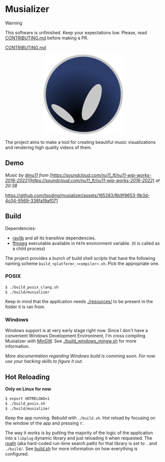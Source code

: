 # Musializer

> [!WARNING]
> This software is unfinished. Keep your expectations low.
> Please, read [CONTRIBUTING.md](CONTRIBUTING.md) before making a PR.

[CONTRIBUTING.md](CONTRIBUTING.md)

<p align=center>
  <img src="./resources/logo/logo-256.png">
</p>

The project aims to make a tool for creating beautiful music visualizations and rendering high quality videos of them.

## Demo

*Music by [@nu11](https://soundcloud.com/nu11_ft) from [https://soundcloud.com/nu11_ft/nu11-wip-works-2016-2022](https://soundcloud.com/nu11_ft/nu11-wip-works-2016-2022) at 20:38*

https://github.com/tsoding/musializer/assets/165283/8b9f9653-9b3d-4c04-9569-338fa19af071

## Build

Dependencies:
- [raylib](https://www.raylib.com/) and all its transitive dependencies.
- [ffmpeg](https://ffmpeg.org/) executable available in `PATH` environment variable. (it is called as a child process)

The project provides a bunch of build shell scripts that have the following naming scheme `build_<platform>_<compiler>.sh`. Pick the appropriate one.

### POSIX

```console
$ ./build_posix_clang.sh
$ ./build/musializer
```

Keep in mind that the application needs [./resources/](./resources/) to be present in the folder it is ran from.

### Windows

Windows support is at very early stage right now. Since I don't have a convenient Windows Development Environment, I'm cross compiling Musializer with [MinGW](https://www.mingw-w64.org/). See [./build_windows_mingw.sh](./build_windows_mingw.sh) for more information.

*More documentation regarding Windows build is comming soon. For now use your hacking skills to figure it out.*

## Hot Reloading

**Only on Linux for now**

```console
$ export HOTRELOAD=1
$ ./build_posix.sh
$ ./build/musializer
```

Keep the app running. Rebuild with `./build.sh`. Hot reload by focusing on the window of the app and pressing <kbd>r</kbd>.

The way it works is by putting the majority of the logic of the application into a `libplug` dynamic library and just reloading it when requested. The [rpath](https://en.wikipedia.org/wiki/Rpath) (aka hard-coded run-time search path) for that library is set to `.` and `./build/`. See [build.sh](./build.sh) for more information on how everything is configured.

